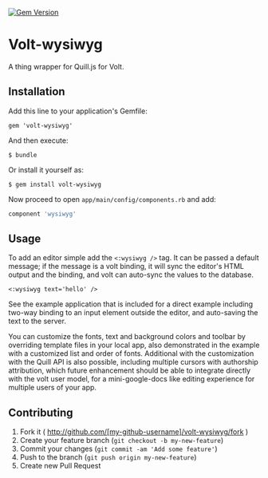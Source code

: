 [![Gem Version](https://badge.fury.io/rb/volt-wysiwyg.svg)](http://badge.fury.io/rb/volt-wysiwyg)
# Volt-wysiwyg

A thing wrapper for Quill.js for Volt.

## Installation

Add this line to your application's Gemfile:

    gem 'volt-wysiwyg'

And then execute:

    $ bundle

Or install it yourself as:

    $ gem install volt-wysiwyg

Now proceed to open `app/main/config/components.rb` and add:

```RUBY
component 'wysiwyg'
```

## Usage

To add an editor simple add the `<:wysiwyg />` tag. It can be passed a default message; if the message is a volt binding, it will sync the editor's HTML output and the binding, and volt can auto-sync the values to the database.

`<:wysiwyg text='hello' />`

See the example application that is included for a direct example including two-way binding to an input element outside the editor, and auto-saving the text to the server.

You can customize the fonts, text and background colors and toolbar by overriding template files in your local app, also demonstrated in the example with a customized list and order of fonts.  Additional with the customization with the Quill API is also possible, including multiple cursors with authorship attribution, which future enhancement should be able to integrate directly with the volt user model, for a mini-google-docs like editing experience for multiple users of your app.

## Contributing

1. Fork it ( http://github.com/[my-github-username]/volt-wysiwyg/fork )
2. Create your feature branch (`git checkout -b my-new-feature`)
3. Commit your changes (`git commit -am 'Add some feature'`)
4. Push to the branch (`git push origin my-new-feature`)
5. Create new Pull Request

